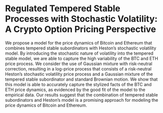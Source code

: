# Regulated Tempered Stable Processes with Stochastic Volatility: A Crypto Option Pricing Perspective
We propose a model for the price dynamics of Bitcoin and Ethereum that combines tempered stable subordinators with Heston’s stochastic volatility model. By introducing the stochastic nature of volatility into the tempered stable model, we are able to capture the high variability of the BTC and ETH price process. We consider the use of Gaussian mixture with risk-neutral correction, resulting in a log-price process that consists of a risk-neutral Heston’s stochastic volatility price process and a Gaussian mixture of the tempered stable subordinator and standard Brownian motion. We show that this model is able to accurately capture the stylized facts of the BTC and ETH price dynamics, as evidenced by the good fit of the model to the empirical data. Our results suggest that the combination of tempered stable subordinators and Heston’s model is a promising approach for modeling the price dynamics of Bitcoin and Ethereum.

